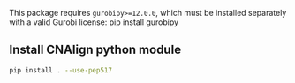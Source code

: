 This package requires `gurobipy>=12.0.0`, which must be installed separately with a valid Gurobi license:
pip install gurobipy

## Install CNAlign python module
```bash
pip install . --use-pep517
```
